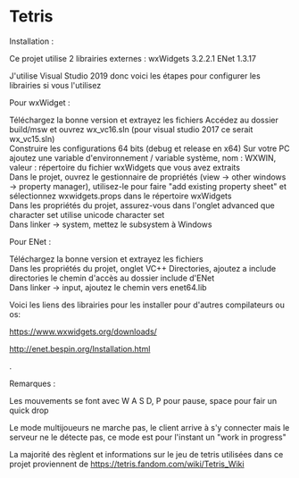 # Tetris

Installation :

Ce projet utilise 2 librairies externes :
wxWidgets 3.2.2.1
ENet 1.3.17

J'utilise Visual Studio 2019 donc voici les étapes pour configurer les librairies si vous l'utilisez

Pour wxWidget :

Téléchargez la bonne version et extrayez les fichiers
Accédez au dossier build/msw et ouvrez wx_vc16.sln (pour visual studio 2017 ce serait wx_vc15.sln)  
Construire les configurations 64 bits (debug et release en x64)
Sur votre PC ajoutez une variable d'environnement / variable système, nom : WXWIN, valeur : répertoire du fichier wxWidgets que vous avez extraits  
Dans le projet, ouvrez le gestionnaire de propriétés (view -> other windows -> property manager), utilisez-le pour faire "add existing property sheet" et sélectionnez wxwidgets.props dans le répertoire wxWidgets  
Dans les propriétés du projet, assurez-vous dans l'onglet advanced que character set utilise unicode character set  
Dans  linker -> system, mettez le subsystem à Windows  

Pour ENet :

Téléchargez la bonne version et extrayez les fichiers  
Dans les propriétés du projet, onglet VC++ Directories, ajoutez a include directories le chemin d'accès au dossier include d'ENet  
Dans linker -> input, ajoutez le chemin vers enet64.lib  

Voici les liens des librairies pour les installer pour d'autres compilateurs ou os:

https://www.wxwidgets.org/downloads/

http://enet.bespin.org/Installation.html

.

Remarques :

Les mouvements se font avec W A S D, P pour pause, space pour fair un quick drop 

Le mode multijoueurs ne marche pas, le client arrive à s'y connecter mais le serveur ne le détecte pas, ce mode est pour l'instant un "work in progress"

La majorité des règlent et informations sur le jeu de tetris utilisées dans ce projet proviennent de
https://tetris.fandom.com/wiki/Tetris_Wiki
